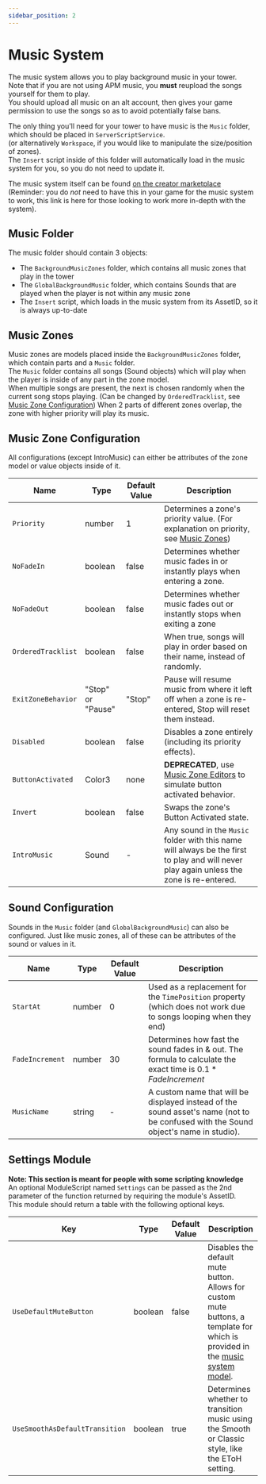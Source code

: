 ```yaml
---
sidebar_position: 2
---
```


# Music System

The music system allows you to play background music in your tower.  
Note that if you are not using APM music, you **must** reupload the songs yourself for them to play.  
You should upload all music on an alt account, then gives your game permission to use the songs so as to avoid potentially false bans.

The only thing you'll need for your tower to have music is the `Music` folder, which should be placed in `ServerScriptService`.  
(or alternatively `Workspace`, if you would like to manipulate the size/position of zones).  
The `Insert` script inside of this folder will automatically load in the music system for you, so you do not need to update it.

The music system itself can be found [on the creator marketplace][music-system] (Reminder: you do _not_ need to have this in your game for the music system to work, this link is here for those looking to work more in-depth with the system).

## Music Folder

The music folder should contain 3 objects:

- The `BackgroundMusicZones` folder, which contains all music zones that play in the tower
- The `GlobalBackgroundMusic` folder, which contains Sounds that are played when the player is not within any music zone
- The `Insert` script, which loads in the music system from its AssetID, so it is always up-to-date

## Music Zones

Music zones are models placed inside the `BackgroundMusicZones` folder, which contain parts and a `Music` folder.  
The `Music` folder contains all songs (Sound objects) which will play when the player is inside of any part in the zone model.  
When multiple songs are present, the next is chosen randomly when the current song stops playing. (Can be changed by `OrderedTracklist`, see [Music Zone Configuration](#music-zone-configuration))
When 2 parts of different zones overlap, the zone with higher priority will play its music.

## Music Zone Configuration

All configurations (except IntroMusic) can either be attributes of the zone model or value objects inside of it.

| Name | Type | Default Value | Description
|------|------|---------------|------------
| `Priority` | number | 1 | Determines a zone's priority value. (For explanation on priority, see [Music Zones](#music-zones))
| `NoFadeIn` | boolean | false | Determines whether music fades in or instantly plays when entering a zone.
| `NoFadeOut` | boolean | false | Determines whether music fades out or instantly stops when exiting a zone
| `OrderedTracklist` | boolean | false | When true, songs will play in order based on their name, instead of randomly.
| `ExitZoneBehavior` | "Stop" or "Pause" | "Stop" | Pause will resume music from where it left off when a zone is re-entered, Stop will reset them instead.
| `Disabled` | boolean | false | Disables a zone entirely (including its priority effects).
| `ButtonActivated` | Color3 | none | **DEPRECATED**, use [Music Zone Editors](client-objects/music-zone-editors.md) to simulate button activated behavior.
| `Invert` | boolean | false | Swaps the zone's Button Activated state.
| `IntroMusic` | Sound | - | Any sound in the `Music` folder with this name will always be the first to play and will never play again unless the zone is re-entered.

## Sound Configuration

Sounds in the `Music` folder (and `GlobalBackgroundMusic`) can also be configured.
Just like music zones, all of these can be attributes of the sound or values in it.

| Name | Type | Default Value | Description
|------|------|---------------|------------
| `StartAt` | number | 0 | Used as a replacement for the `TimePosition` property (which does not work due to songs looping when they end)
| `FadeIncrement` | number | 30 | Determines how fast the sound fades in & out. The formula to calculate the exact time is $0.1 * FadeIncrement$
| `MusicName` | string | - | A custom name that will be displayed instead of the sound asset's name (not to be confused with the Sound object's name in studio).

## Settings Module

**Note: This section is meant for people with some scripting knowledge**  
An optional ModuleScript named `Settings` can be passed as the 2nd parameter of the function returned by requiring the module's AssetID.  
This module should return a table with the following optional keys.

| Key | Type | Default Value | Description
|-----|------|---------------|------------
| `UseDefaultMuteButton` | boolean | false | Disables the default mute button. Allows for custom mute buttons, a template for which is provided in the [music system model][music-system].
| `UseSmoothAsDefaultTransition` | boolean | true | Determines whether to transition music using the Smooth or Classic style, like the EToH setting.

[music-system]: https://create.roblox.com/store/asset/16989944963
